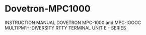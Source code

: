 # Dovetron-MPC1000
INSTRUCTION MANUAL
DOVETRON MPC-1000 and MPC-lOOOC
MULTIPM'H-DIVERSITY RTTY TERMINAL UNIT
E - SERIES
